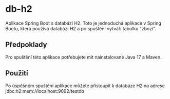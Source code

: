 ﻿db-h2
=

Aplikace Spring Boot s databází H2. Toto je jednoduchá aplikace v Spring Bootu, která používá databázi H2 a po spuštění vytváří tabulku "zbozi".

## Předpoklady
Pro spuštění této aplikace potřebujete mít nainstalované Java 17 a Maven.

## Použití
Po úspěšném spuštění aplikace můžete přistoupit k databáze H2 na adrese jdbc:h2:mem://localhost:9092/testdb

